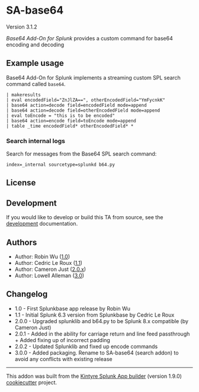 # SA-base64

Version 3.1.2

_Base64 Add-On for Splunk_ provides a custom command for base64 encoding and decoding

## Example usage

Base64 Add-On for Splunk implements a streaming custom SPL search command called `base64`.

```
| makeresults
| eval encodedField="ZnJlZA==", otherEncodedField="YmFycnkK"
| base64 action=decode field=encodedField mode=append
| base64 action=decode field=otherEncodedField mode=append
| eval toEncode = "this is to be encoded"
| base64 action=encode field=toEncode mode=append
| table _time encodedField* otherEncodedField* *
```

### Search internal logs

Search for messages from the Base64 SPL search command:

```
index=_internal sourcetype=splunkd b64.py
```

## License

## Development

If you would like to develop or build this TA from source, see the [development](./DEVELOPMENT.md) documentation.

## Authors

 * Author: Robin Wu ([1.0](https://splunkbase.splunk.com/app/1922))
 * Author: Cedric Le Roux ([1.1](https://splunkbase.splunk.com/app/5143/))
 * Author: Cameron Just ([2.0.x](https://github.com/cameronjust/TA-base64))
 * Author: Lowell Alleman ([3.0](https://github.com/Kintyre/SA-base64))


## Changelog
- 1.0   - First Splunkbase app release by Robin Wu
- 1.1   - Initial Splunk 6.3 version from Splunkbase by Cedric Le Roux
- 2.0.0 - Upgraded splunklib and b64.py to be Splunk 8.x compatible (by Cameron Just)
- 2.0.1 - Added in the ability for carriage return and line feed passthrough + Added fixing up of incorrect padding
- 2.0.2 - Updated Splunklib and fixed up encode commands
- 3.0.0 - Added packaging.  Rename to SA-base64 (search addon) to avoid any conflicts with existing release



---

This addon was built from the [Kintyre Splunk App builder](https://github.com/Kintyre/cypress-cookiecutter) (version 1.9.0) [cookiecutter](https://github.com/audreyr/cookiecutter) project.
